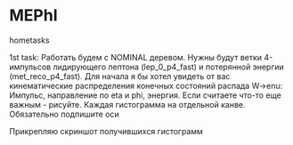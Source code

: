 # MEPhI
hometasks

1st task: Работать будем с NOMINAL деревом. Нужны будут ветки 4-импульсов лидирующего лептона (lep_0_p4_fast) и потерянной энергии (met_reco_p4_fast).
Для начала я бы хотел увидеть от вас кинематические распределения конечных состояний распада W->enu:
Импульс, направление по eta и phi, энергия. Если считаете что-то еще важным - рисуйте. Каждая гистограмма на отдельной канве. Обязательно подпишите оси

Прикрепляю скриншот получившихся гистограмм
